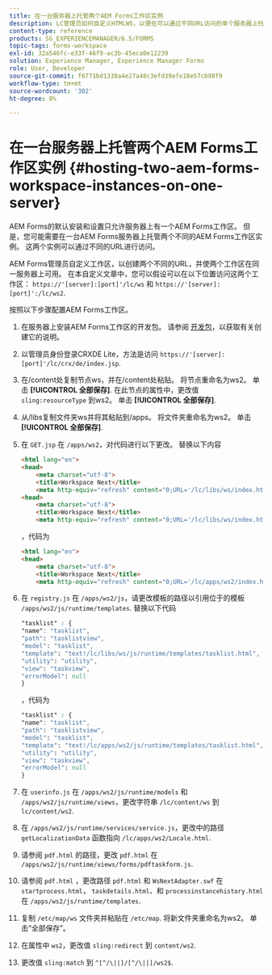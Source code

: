 ```yaml
---
title: 在一台服务器上托管两个AEM Forms工作区实例
description: LC管理员如何自定义HTMLWS，以便在可以通过不同URL访问的单个服务器上托管两个实例。
content-type: reference
products: SG_EXPERIENCEMANAGER/6.5/FORMS
topic-tags: forms-workspace
exl-id: 32a546fc-e33f-46f9-ac3b-45eca0e12239
solution: Experience Manager, Experience Manager Forms
role: User, Developer
source-git-commit: f6771bd1338a4e27a48c3efd39efe18e57cb98f9
workflow-type: tm+mt
source-wordcount: '302'
ht-degree: 0%

---
```


# 在一台服务器上托管两个AEM Forms工作区实例 {#hosting-two-aem-forms-workspace-instances-on-one-server}

AEM Forms的默认安装和设置只允许服务器上有一个AEM Forms工作区。 但是，您可能需要在一台AEM Forms服务器上托管两个不同的AEM Forms工作区实例。 这两个实例可以通过不同的URL进行访问。

AEM Forms管理员自定义工作区，以创建两个不同的URL，并使两个工作区在同一服务器上可用。 在本自定义文章中，您可以假设可以在以下位置访问这两个工作区： `https://'[server]:[port]'/lc/ws` 和 `https://'[server]:[port]':/lc/ws2`.

按照以下步骤配置AEM Forms工作区。

1. 在服务器上安装AEM Forms工作区的开发包。 请参阅 [开发包](/help/forms/using/introduction-customizing-html-workspace.md#p-crx-package-p)，以获取有关创建它的说明。
1. 以管理员身份登录CRXDE Lite，方法是访问 `https://'[server]:[port]'/lc/crx/de/index.jsp`.
1. 在/content处复制节点ws，并在/content处粘贴。 将节点重命名为ws2。 单击 **[!UICONTROL 全部保存]**. 在此节点的属性中，更改值 `sling:resourceType` 到ws2。 单击 **[!UICONTROL 全部保存]**.

1. 从/libs复制文件夹ws并将其粘贴到/apps。 将文件夹重命名为ws2。 单击 **[!UICONTROL 全部保存]**.
1. 在 `GET.jsp` 在 `/apps/ws2`，对代码进行以下更改。 替换以下内容

   ```html
   <html lang="en">
   <head>
       <meta charset="utf-8">
       <title>Workspace Next</title>
       <meta http-equiv="refresh" content="0;URL='/lc/libs/ws/index.html'" /><html lang="en">
   <head>
       <meta charset="utf-8">
       <title>Workspace Next</title>
       <meta http-equiv="refresh" content="0;URL='/lc/libs/ws/index.html'" />
   ```

   ，代码为

   ```html
   <html lang="en">
   <head>
       <meta charset="utf-8">
       <title>Workspace Next</title>
       <meta http-equiv="refresh" content="0;URL='/lc/apps/ws2/index.html'" />
   ```

1. 在 `registry.js` 在 `/apps/ws2/js`，请更改模板的路径以引用位于的模板 `/apps/ws2/js/runtime/templates`. 替换以下代码

   ```css
   "tasklist" : {
   "name": "tasklist",
   "path": "tasklistview",
   "model": "tasklist",
   "template": "text!/lc/libs/ws/js/runtime/templates/tasklist.html",
   "utility": "utility",
   "view": "taskview",
   "errorModel": null
   }
   ```

   ，代码为

   ```css
   "tasklist" : {
   "name": "tasklist",
   "path": "tasklistview",
   "model": "tasklist",
   "template": "text!/lc/apps/ws2/js/runtime/templates/tasklist.html",
   "utility": "utility",
   "view": "taskview",
   "errorModel": null
   }
   ```

1. 在 `userinfo.js` 在 `/apps/ws2/js/runtime/models` 和 `/apps/ws2/js/runtime/views`，更改字符串 `/lc/content/ws` 到 `lc/content/ws2`.

1. 在 `/apps/ws2/js/runtime/services/service.js`，更改中的路径 `getLocalizationData` 函数指向 `/lc/apps/ws2/Locale.html`.

1. 请参阅 `pdf.html` 的路径，更改 `pdf.html` 在 `/apps/ws2/js/runtime/views/forms/pdftaskform.js`.

1. 请参阅 `pdf.html` ，更改路径 `pdf.html` 和 `WsNextAdapter.swf` 在 `startprocess.html`， `taskdetails.html`、和 `processinstancehistory.html` 在 `/apps/ws2/js/runtime/templates`.

1. 复制 `/etc/map/ws` 文件夹并粘贴在 `/etc/map`. 将新文件夹重命名为ws2。 单击“全部保存”。

1. 在属性中 `ws2`，更改值 `sling:redirect` 到 `content/ws2`.

1. 更改值 `sling:match` 到 `^[^/\||]/[^/\||]/ws2$`.
